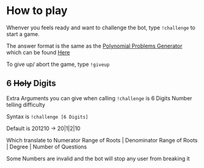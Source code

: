 # How to play

Whenver you feels ready and want to challenge the bot,
type `!challenge` to start a game.

The answer format is the same as the
<a href="https://github.com/Leomotors/Polynomial-Problems-Generator">
 Polynomial Problems Generator</a>
which can be found <a href="https://github.com/Leomotors/Polynomial-Problems-Generator/blob/main/docs/playermanual.md#how-to-answer">Here</a>

To give up/ abort the game, type `!giveup`

## 6 ~~Holy~~ Digits

Extra Arguments you can give when calling `!challenge` is 6 Digits Number telling difficulty

Syntax is `!challenge [6 Digits]`

Default is 201210 -> 20|1|2|10

Which translate to Numerator Range of Roots | Denominator Range of Roots | Degree | Number of Questions

Some Numbers are invalid and the bot will stop any user from breaking it
